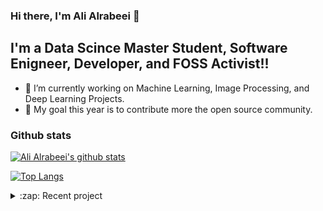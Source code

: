 ### Hi there, I'm Ali Alrabeei  👋


## I'm a Data Scince Master Student, Software Enigneer, Developer, and FOSS Activist!!

- 🔭 I’m currently working on Machine Learning, Image Processing, and Deep Learning Projects.
- 🌱 My goal this year is to contribute more the open source community.


### Github stats
[![Ali Alrabeei's github stats](https://github-readme-stats.vercel.app/api?username=ali-commits&theme=react)](https://github.com/anuraghazra/github-readme-stats)

[![Top Langs](https://github-readme-stats.vercel.app/api/top-langs/?username=ali-commits&theme=react&layout=compact)](https://github.com/anuraghazra/github-readme-stats)


<details>
  <summary>:zap: Recent project</summary>
    </br>
    <img alt="ali-commits/GB-emu" src="https://github-readme-stats.vercel.app/api/pin/?username=ali-commits&repo=GB-emu&theme=react"/>
</details>

<!--  -->
